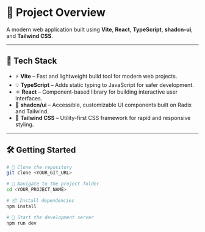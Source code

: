 # 🚀 Project Overview

A modern web application built using **Vite**, **React**, **TypeScript**, **shadcn-ui**, and **Tailwind CSS**.

---

## 🧩 Tech Stack

- ⚡ **Vite** – Fast and lightweight build tool for modern web projects.  
- 💡 **TypeScript** – Adds static typing to JavaScript for safer development.  
- ⚛️ **React** – Component-based library for building interactive user interfaces.  
- 🧱 **shadcn/ui** – Accessible, customizable UI components built on Radix and Tailwind.  
- 🎨 **Tailwind CSS** – Utility-first CSS framework for rapid and responsive styling.  

---

## 🛠️ Getting Started

```sh
# 🧭 Clone the repository
git clone <YOUR_GIT_URL>

# 📁 Navigate to the project folder
cd <YOUR_PROJECT_NAME>

# 📦 Install dependencies
npm install

# 🚀 Start the development server
npm run dev
